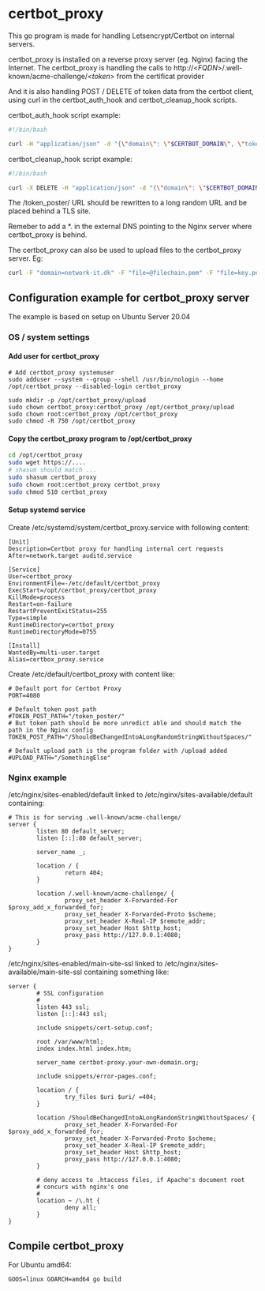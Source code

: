 # certbot_proxy
This go program is made for handling Letsencrypt/Certbot on internal servers.

certbot_proxy is installed on a reverse proxy server (eg. Nginx) facing the Internet.
The certbot_proxy is handling the calls to http://<_FQDN_>/.well-known/acme-challenge/<_token_> from the certificat provider

And it is also handling POST / DELETE of token data from the certbot client, using curl in the certbot_auth_hook
and certbot_cleanup_hook scripts.

certbot_auth_hook script example:
```bash
#!/bin/bash

curl -H "application/json" -d "{\"domain\": \"$CERTBOT_DOMAIN\", \"token\": \"$CERTBOT_TOKEN\", \"validation\": \"$CERTBOT_VALIDATION\"}" https://certbot-proxy.your-own-domain.org/token_poster/
```

certbot_cleanup_hook script example:
```bash
#!/bin/bash

curl -X DELETE -H "application/json" -d "{\"domain\": \"$CERTBOT_DOMAIN\"}" https://certbot-proxy.your-own-domain.org/token_poster/
```

The /token_poster/ URL should be rewritten to a long random URL and be placed behind a TLS site.

Remeber to add a *.<FQDN> in the external DNS pointing to the Nginx server where certbot_proxy is behind.

The certbot_proxy can also be used to upload files to the certbot_proxy server. Eg:
```bash
curl -F "domain=network-it.dk" -F "file=@filechain.pem" -F "file=key.pem" https://certbot-proxy.your-own-domain.org/token_poster/upload
```

## Configuration example for certbot_proxy server
The example is based on setup on Ubuntu Server 20.04
### OS / system settings
#### Add user for certbot_proxy
```
# Add certbot_proxy systemuser
sudo adduser --system --group --shell /usr/bin/nologin --home /opt/certbot_proxy --disabled-login certbot_proxy

sudo mkdir -p /opt/certbot_proxy/upload
sudo chown certbot_proxy:certbot_proxy /opt/certbot_proxy/upload
sudo chown root:certbot_proxy /opt/certbot_proxy
sudo chmod -R 750 /opt/certbot_proxy
```

#### Copy the certbot_proxy program to /opt/certbot_proxy
```bash
cd /opt/certbot_proxy
sudo wget https://....
# shasum should match ...
sudo shasum certbot_proxy
sudo chown root:certbot_proxy certbot_proxy
sudo chmod 510 certbot_proxy
```

#### Setup systemd service
Create /etc/systemd/system/certbot_proxy.service with following content:
```
[Unit]
Description=Certbot proxy for handling internal cert requests
After=network.target auditd.service

[Service]
User=certbot_proxy
EnvironmentFile=-/etc/default/certbot_proxy
ExecStart=/opt/certbot_proxy/certbot_proxy
KillMode=process
Restart=on-failure
RestartPreventExitStatus=255
Type=simple
RuntimeDirectory=certbot_proxy
RuntimeDirectoryMode=0755

[Install]
WantedBy=multi-user.target
Alias=certbox_proxy.service
```

Create /etc/default/certbot_proxy with content like:
```systemd
# Default port for Certbot Proxy
PORT=4080

# Default token post path
#TOKEN_POST_PATH="/token_poster/"
# But token path should be more unredict able and should match the path in the Nginx config
TOKEN_POST_PATH="/ShouldBeChangedIntoALongRandomStringWithoutSpaces/"

# Default upload path is the program folder with /upload added
#UPLOAD_PATH="/SomethingElse"
```

### Nginx example
/etc/nginx/sites-enabled/default linked to /etc/nginx/sites-available/default containing:
```
# This is for serving .well-known/acme-challenge/
server {
        listen 80 default_server;
        listen [::]:80 default_server;

        server_name _;

        location / {
                return 404;
        }

        location /.well-known/acme-challenge/ {
                proxy_set_header X-Forwarded-For $proxy_add_x_forwarded_for;
                proxy_set_header X-Forwarded-Proto $scheme;
                proxy_set_header X-Real-IP $remote_addr;
                proxy_set_header Host $http_host;
                proxy_pass http://127.0.0.1:4080;
        }
}
```

/etc/nginx/sites-enabled/main-site-ssl linked to /etc/nginx/sites-available/main-site-ssl containing something like:
```
server {
        # SSL configuration
        #
        listen 443 ssl;
        listen [::]:443 ssl;
        
        include snippets/cert-setup.conf;
        
        root /var/www/html;
        index index.html index.htm;

        server_name certbot-proxy.your-own-domain.org;
        
        include snippets/error-pages.conf;
        
        location / {
                try_files $uri $uri/ =404;
        }

        location /ShouldBeChangedIntoALongRandomStringWithoutSpaces/ {
                proxy_set_header X-Forwarded-For $proxy_add_x_forwarded_for;
                proxy_set_header X-Forwarded-Proto $scheme;
                proxy_set_header X-Real-IP $remote_addr;
                proxy_set_header Host $http_host;
                proxy_pass http://127.0.0.1:4080;
        }

        # deny access to .htaccess files, if Apache's document root
        # concurs with nginx's one
        #
        location ~ /\.ht {
                deny all;
        }
}
```

## Compile certbot_proxy
For Ubuntu amd64:
```
GOOS=linux GOARCH=amd64 go build
```
